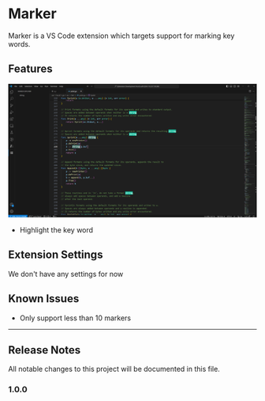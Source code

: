 # Marker

Marker is a VS Code extension which targets support for marking key words.

## Features

![alt text](./doc/highlight.png)

- Highlight the key word

## Extension Settings

We don't have any settings for now

## Known Issues

- Only support less than 10 markers

---

## Release Notes

All notable changes to this project will be documented in this file.

### 1.0.0
